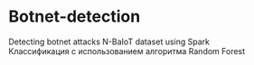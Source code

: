 # Botnet-detection
Detecting botnet attacks N-BaIoT dataset using Spark  
Классификация с использованием алгоритма Random Forest
